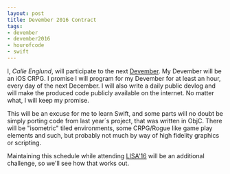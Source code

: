 ```yaml
---
layout: post
title: Devember 2016 Contract
tags:
- devember
- devember2016
- hourofcode
- swift
---
```

I, *Calle Englund*, will participate to the next [Devember](http://devember.org/). My Devember will be an iOS CRPG. I promise I will program for my Devember for at least an hour, every day of the next December. I will also write a daily public devlog and will make the produced code publicly available on the internet. No matter what, I will keep my promise.

This will be an excuse for me to learn Swift, and some parts will no doubt be simply porting code from last year´s project, that was written in ObjC. There will be "isometric" tiled environments, some CRPG/Rogue like game play elements and such, but probably not much by way of high fidelity graphics or scripting.

Maintaining this schedule while attending [LISA'16](https://usenix.org/lisa16/) will be an additional challenge, so we'll see how that works out.
